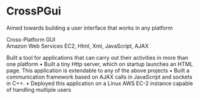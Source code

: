 # CrossPGui
Aimed towards building a user interface that works in any platform

Cross-Platform GUI                                                                                    
Amazon Web Services EC2, Html, Xml, JavaScript, AJAX 

Built a tool for applications that can carry out their activities in more than one platform 
•	Built a tiny Http server, which on startup launches an HTML page. This application is extendable to any of the above projects 
•	Built a communication framework based on AJAX calls in JavaScript and sockets in C++.
•	Deployed this application on a Linux AWS EC-2 instance capable of handling multiple users 
